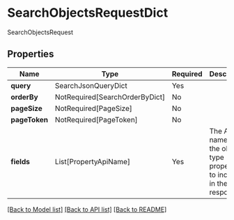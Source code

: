 # SearchObjectsRequestDict

SearchObjectsRequest

## Properties
| Name | Type | Required | Description |
| ------------ | ------------- | ------------- | ------------- |
**query** | SearchJsonQueryDict | Yes |  |
**orderBy** | NotRequired[SearchOrderByDict] | No |  |
**pageSize** | NotRequired[PageSize] | No |  |
**pageToken** | NotRequired[PageToken] | No |  |
**fields** | List[PropertyApiName] | Yes | The API names of the object type properties to include in the response.  |


[[Back to Model list]](../../../README.md#models-v2-link) [[Back to API list]](../../../README.md#apis-v2-link) [[Back to README]](../../../README.md)
